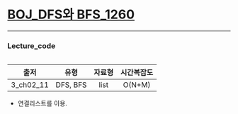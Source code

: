 # [BOJ_DFS와 BFS_1260](https://www.acmicpc.net/problem/1260)
***
### Lecture_code
```python

```
|출저|유형|자료형|시간복잡도|
|:---:|:---:|:---:|:---:|
|3_ch02_11|DFS, BFS|list|O(N+M)|
* 연결리스트를 이용.
```python

```
